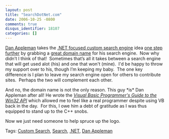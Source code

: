 ```yaml
---
layout: post
title: "SearchDotNet.com"
date: 2006-10-25 -0800
comments: true
disqus_identifier: 18107
categories: []
---
```

[Dan
Appleman](http://www.danappleman.com/ "Dan Appleman, author and developer")
takes the [.NET focused custom search
engine](http://haacked.com/archive/2006/10/23/My_Very_Own_Search_Engine.aspx ".NET Search Engine")
idea [one step
further](http://www.danappleman.com/?p=49 "Dan Appleman's Search Site")
by grabbing a [great domain
name](http://searchdotnet.com/ "Search DotNet") for his search engine. 
Now why didn’t I think of that!  Sometimes that’s all it takes between a
search engine that will get used alot (his) and one that won't (mine). 
I'd be happy to throw my support over to his, though I’m keeping my
baby.  The one key difference is I plan to leave my search engine open
for others to contribute sites.  Perhaps the two will complement each
other.

And no, the domain name is not the only reason. This guy \*is\* Dan
Appleman after all! He wrote the *[Visual Basic Programmer's Guide to
the Win32
API](http://www.amazon.com/Applemans-Visual-Basic-Programmers-Guide/dp/0672315904 "VB6 Win32 API book")*
which allowed me to feel like a real programmer despite using VB back in
the day.  For this, I owe him a debt of gratitude as I was thus equipped
to stand up to the C++ snobs.

Now we just need someone to help spruce up the logo.

Tags: [Custom Search](http://technorati.com/tags/Custom%20Search),
[Search](http://technorati.com/tags/Search),
[.NET](http://technorati.com/tags/.NET), [Dan
Appleman](http://technorati.com/tags/Dan%20Appleman)

